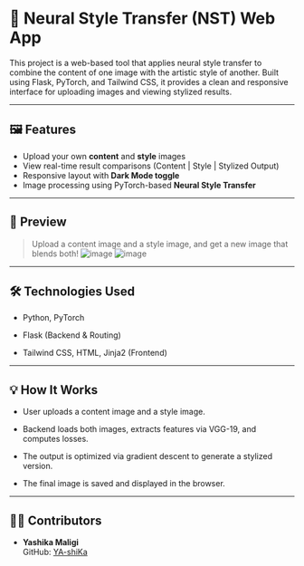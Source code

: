 # 🎨 Neural Style Transfer (NST) Web App

This project is a web-based tool that applies neural style transfer to combine the content of one image with the artistic style of another. Built using Flask, PyTorch, and Tailwind CSS, it provides a clean and responsive interface for uploading images and viewing stylized results.

---

## 🖼️ Features

- Upload your own **content** and **style** images
- View real-time result comparisons (Content | Style | Stylized Output)
- Responsive layout with **Dark Mode toggle**
- Image processing using PyTorch-based **Neural Style Transfer**

---

## 🎥 Preview
> Upload a content image and a style image, and get a new image that blends both!
![image](https://github.com/user-attachments/assets/5594b671-95da-4e31-915a-945361dfa2af)
![image](https://github.com/user-attachments/assets/cdf37a09-7e30-4df9-a907-e0a31be310b7)

---

## 🛠️ Technologies Used
- Python, PyTorch

- Flask (Backend & Routing)

- Tailwind CSS, HTML, Jinja2 (Frontend)

---

## 💡 How It Works
- User uploads a content image and a style image.

- Backend loads both images, extracts features via VGG-19, and computes losses.

- The output is optimized via gradient descent to generate a stylized version.

- The final image is saved and displayed in the browser.

---

## 👩‍💻 Contributors

- **Yashika Maligi**  
  GitHub: [YA-shiKa](https://github.com/YA-shiKa)  



